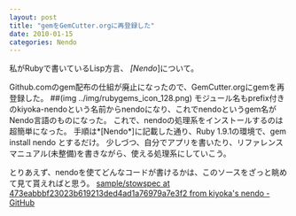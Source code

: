 ```yaml
---
layout: post
title: "gemをGemCutter.orgに再登録した"
date: 2010-01-15
categories: Nendo
---
```

私がRubyで書いているLisp方言、 *[Nendo*]について。

Github.comのgem配布の仕組が廃止になったので、GemCutter.orgにgemを再登録した。
##(img ../img/rubygems_icon_128.png)
モジュール名もprefix付きのkiyoka-nendoという名前からnendoになり、これでnendoというgem名がNendo言語のものになった。
これで、nendoの処理系をインストールするのは超簡単になった。
手順は*[Nendo*]に記載した通り、Ruby 1.9.1の環境で、gem install nendo とするだけ。
少しづつ、自分でアプリを書いたり、リファレンスマニュアル(未整備)を書きながら、使える処理系にしていこう。

とりあえず、nendoを使てどんなコードが書けるかは、このソースをざっと眺めて見て貰えればと思う。
[sample/stowspec at 473eabbbf23023b619213ded4ad1a76979a7e3f2 from kiyoka's nendo - GitHub](http://github.com/kiyoka/nendo/blob/473eabbbf23023b619213ded4ad1a76979a7e3f2/sample/stowspec)
